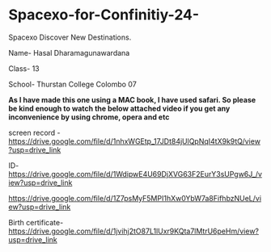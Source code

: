 # Spacexo-for-Confinitiy-24-
Spacexo Discover New Destinations.


Name- Hasal Dharamagunawardana


Class- 13


School- Thurstan College Colombo 07

**As I have made this one using  a MAC book, I have used safari. So please be kind enough to watch the below attached video if you get any inconvenience by using chrome, opera and etc**



screen record - https://drive.google.com/file/d/1nhxWGEtp_17JDt84jUlQpNqI4tX9k9tQ/view?usp=drive_link


ID- https://drive.google.com/file/d/1WdipwE4U69DjXVG63F2EurY3sUPgw6J_/view?usp=drive_link

  https://drive.google.com/file/d/1Z7psMyF5MPI1hXw0YbW7a8FifhbzNUeL/view?usp=drive_link


Birth certificate- https://drive.google.com/file/d/1jvihj2tO87L1lUxr9KQta7lMtrU6peHm/view?usp=drive_link
